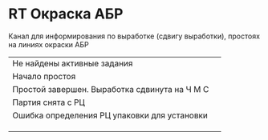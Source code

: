 # RT Окраска АБР

Канал для информирования по выработке (сдвигу выработки), простоях на линиях окраски АБР

|                                               |   |
| --------------------------------------------- | - |
| Не найдены активные задания                   |   |
| Начало простоя                                |   |
| Простой завершен. Выработка сдвинута на Ч М С |   |
| Партия снята с РЦ                             |   |
| Ошибка определения РЦ упаковки для установки  |   |
|                                               |   |
|                                               |   |
|                                               |   |

